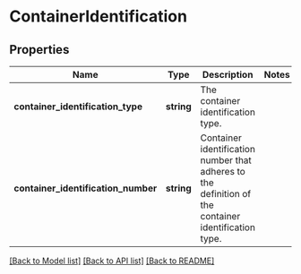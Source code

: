 # ContainerIdentification

## Properties
Name | Type | Description | Notes
------------ | ------------- | ------------- | -------------
**container_identification_type** | **string** | The container identification type. | 
**container_identification_number** | **string** | Container identification number that adheres to the definition of the container identification type. | 

[[Back to Model list]](../../README.md#documentation-for-models) [[Back to API list]](../../README.md#documentation-for-api-endpoints) [[Back to README]](../../README.md)

